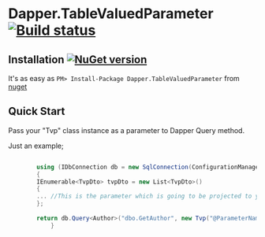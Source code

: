 #   Dapper.TableValuedParameter [![Build status](https://ci.appveyor.com/api/projects/status/3t2nxjcyy61krfql/branch/master?svg=true)](https://ci.appveyor.com/project/ayberkcanturk/dapper-tablevaluedparameter)


## Installation [![NuGet version](https://badge.fury.io/nu/Dapper.TableValuedParameter.svg)](https://badge.fury.io/nu/Dapper.TableValuedParameter)

It's as easy as `PM> Install-Package Dapper.TableValuedParameter` from [nuget](http://nuget.org/packages/Dapper.TableValuedParameter)

## Quick Start

Pass your "Tvp" class instance as a parameter to Dapper Query method.

Just an example;

```csharp

	    using (IDbConnection db = new SqlConnection(ConfigurationManager.ConnectionStrings["AdventureWorks"].ConnectionString))
	    {
		IEnumerable<TvpDto> tvpDto = new List<TvpDto>()
		{
		... //This is the parameter which is going to be projected to your table-valued parameter.
		};
		    
		return db.Query<Author>("dbo.GetAuthor", new Tvp("@ParameterName", "dbo.UserDefinedTypeName", tvpDto), commandType: CommandType.StoredProcedure).ToList(); 
            }
```
